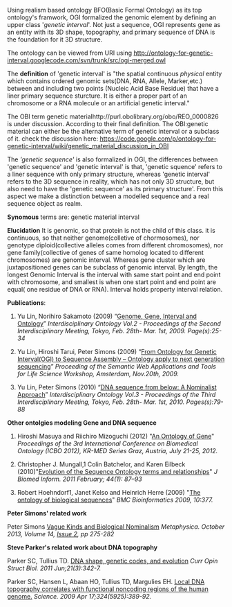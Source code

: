 Using realism based ontology BFO(Basic Formal Ontology) as its top ontology's framwork, OGI formalized the genomic element by defining an upper class '_genetic interval_'. Not just a sequence, OGI represents gene as an entity with its 3D shape, topography, and primary sequence of DNA is the foundation for it 3D structure.

The ontology can be viewed from URI using http://ontology-for-genetic-interval.googlecode.com/svn/trunk/src/ogi-merged.owl

The **definition** of 'genetic interval' is "the spatial continuous _physical_ entity which contains ordered genomic sets(DNA, RNA, Allele, Marker,etc.) between and including two points (Nucleic Acid Base Residue) that have a liner primary sequence sturcture. It is either a proper part of an chromosome or a RNA molecule or an artificial genetic interval."

The OBI term genetic materialhttp://purl.obolibrary.org/obo/REO_0000826 is under discussion. According to their final definition. The OBI:genetic material can either be the alternative term of genetic interval or a subclass of it. check the discussion here: https://code.google.com/p/ontology-for-genetic-interval/wiki/genetic_material_discussion_in_OBI

The _'genetic sequence'_ is also formalized in OGI, the differences between 'genetic sequence' and 'genetic interval' is that, 'genetic squence' refers to a liner sequence with only primary structure, whereas 'genetic interval' refers to the 3D sequence in reality, which has not only 3D structure, but also need to have the 'genetic sequence' as its primary structure'. From this aspect we make a distinction between a modelled sequence and a real sequence object as realm.

**Synomous** terms are: genetic material interval

**Elucidation** It is genomic, so that protein is not the child of this class. it is continuous, so that neither genome(colletive of chormosomes), nor genotype diploid(collective alleles comes from different chromosomes), nor gene family(collective of genes of same homolog located to different chromosomes) are genomic interval. Whereas gene cluster which are juxtapositioned genes can be subclass of genomic interval. By length, the longest Genomic Interval is the interval with same start point and end point with chromosome, and smallest is when one start point and end point are equal( one residue of DNA or RNA). Interval holds property interval relation.

**Publications**:

1. Yu Lin, Norihiro Sakamoto (2009) “[Genome, Gene, Interval and Ontology](http://cdb-riken.academia.edu/LinYu/Papers/142399/Genome_Gene_Interval_and_Ontology)” _Interdisciplinary Ontology Vol.2 - Proceedings of the Second Interdisciplinary Meeting, Tokyo, Feb. 28th- Mar. 1st, 2009. Page(s):25-34_

2. Yu Lin, Hiroshi Tarui, Peter Simons (2009) “[From Ontology for Genetic Interval(OGI) to Sequence Assembly – Ontology apply to next generation sequencing](http://ceur-ws.org/Vol-559/Poster2.pdf)” _Proceeding of the Semantic Web Applications and Tools for Life Science Workshop, Amsterdam, Nov.20th, 2009._

3. Yu Lin, Peter Simons (2010) “[DNA sequence from below: A Nominalist Approach](https://code.google.com/p/ontology-for-genetic-interval/downloads/detail?name=DNASequencesfromBelow.pdf&can=2&q=)” _Interdisciplinary Ontology Vol.3 - Proceedings of the Third Interdisciplinary Meeting, Tokyo, Feb. 28th- Mar. 1st, 2010. Pages(s):79-88_

**Other ontolgies modeling Gene and DNA sequence**

1. Hiroshi Masuya and Riichiro Mizoguchi (2012) "[An Ontology of Gene](http://ceur-ws.org/Vol-897/session1-paper05.pdf)" _Proceedings of the 3rd International Conference on Biomedical Ontology (ICBO 2012), KR-MED Series Graz, Austria, July 21-25, 2012._

2. Christopher J. Mungall,1 Colin Batchelor, and Karen Eilbeck (2010)"[Evolution of the Sequence Ontology terms and relationships](http://www.ncbi.nlm.nih.gov/pmc/articles/PMC3052763/)" _J Biomed Inform. 2011 February; 44(1): 87–93_

3. Robert Hoehndorf1, Janet Kelso and Heinrich Herre (2009) "[The ontology of biological sequences](http://www.biomedcentral.com/1471-2105/10/377)" _BMC Bioinformatics 2009, 10:377._

**Peter Simons' related work**

Peter Simons [Vague Kinds and Biological Nominalism](http://link.springer.com/article/10.1007%2Fs12133-013-0127-0) _Metaphysica. October 2013, Volume 14, [Issue 2](https://code.google.com/p/ontology-for-genetic-interval/issues/detail?id=2), pp 275-282_

**Steve Parker's related work about DNA topography**

Parker SC, Tullius TD. [DNA shape, genetic codes, and evolution](http://www.ncbi.nlm.nih.gov/pubmed/21439813) _Curr Opin Struct Biol. 2011 Jun;21(3):342-7._

Parker SC, Hansen L, Abaan HO, Tullius TD, Margulies EH. [Local DNA topography correlates with functional noncoding regions of the human genome.](http://www.ncbi.nlm.nih.gov/pubmed/19286520) _Science. 2009 Apr 17;324(5925):389-92._